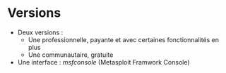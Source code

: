 

# Versions

* Deux versions : 
	* Une professionnelle, payante et avec certaines fonctionnalités en plus
	* Une communautaire, gratuite
* Une interface : *msfconsole* (Metasploit Framwork Console)
